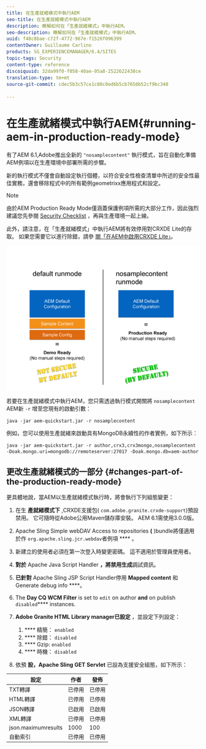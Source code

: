 ```yaml
---
title: 在生產就緒模式中執行AEM
seo-title: 在生產就緒模式中執行AEM
description: 瞭解如何在「生產就緒模式」中執行AEM。
seo-description: 瞭解如何在「生產就緒模式」中執行AEM。
uuid: f48c8bae-c72f-4772-967e-f1526f096399
contentOwner: Guillaume Carlino
products: SG_EXPERIENCEMANAGER/6.4/SITES
topic-tags: Security
content-type: reference
discoiquuid: 32da99f0-f058-40ae-95a8-2522622438ce
translation-type: tm+mt
source-git-commit: cdec5b3c57ce1c80c0ed6b5cb7650b52cf9bc340

---
```



# 在生產就緒模式中執行AEM{#running-aem-in-production-ready-mode}

有了AEM 6.1,Adobe推出全新的 `"nosamplecontent"` 執行模式，旨在自動化準備AEM例項以在生產環境中部署所需的步驟。

新的執行模式不僅會自動設定執行個體，以符合安全性檢查清單中所述的安全性最佳實務，還會移除程式中的所有範例geometrixx應用程式和設定。

>[!NOTE]
>
>由於AEM Production Ready Mode僅涵蓋保護例項所需的大部分工作，因此強烈建議您先參閱 [Security Checklist](/help/sites-administering/security-checklist.md) ，再與生產環境一起上線。
>
>此外，請注意，在「生產就緒模式」中執行AEM將有效停用對CRXDE Lite的存取。 如果您需要它以進行除錯，請參 [閱「在AEM中啟用CRXDE Lite」](/help/sites-administering/enabling-crxde-lite.md)。

![chlimage_1-83](assets/chlimage_1-83.png)

若要在生產就緒模式中執行AEM，您只需透過執行模式開關將 `nosamplecontent` AEM新 `-r` 增至您現有的啟動引數：

```shell
java -jar aem-quickstart.jar -r nosamplecontent
```

例如，您可以使用生產就緒來啟動具有MongoDB永續性的作者實例，如下所示：

```shell
java -jar aem-quickstart.jar -r author,crx3,crx3mongo,nosamplecontent -Doak.mongo.uri=mongodb://remoteserver:27017 -Doak.mongo.db=aem-author
```

## 更改生產就緒模式的一部分 {#changes-part-of-the-production-ready-mode}

更具體地說，當AEM以生產就緒模式執行時，將會執行下列組態變更：

1. 在生 **產就緒模式下** ,CRXDE支援包( `com.adobe.granite.crxde-support`)預設禁用。 它可隨時從Adobe公用Maven儲存庫安裝。 AEM 6.1需使用3.0.0版。

1. Apache Sling Simple webDAV Access to repositories **(** )bundle將僅適用於作 `org.apache.sling.jcr.webdav`者例項 **** 。

1. 新建立的使用者必須在第一次登入時變更密碼。 這不適用於管理員使用者。
1. **對於** Apache Java Script Handler **，將禁用生成**&#x200B;調試資訊。

1. **已針對** Apache Sling JSP Script Handler停用 **Mapped content** 和Generate debug info ****。

1. The **Day CQ WCM Filter** is set to `edit` on author **and** on publish `disabled`**** instances.

1. **Adobe Granite HTML Library manager已設定** ，並設定下列設定：

   1. **** 精簡： `enabled`
   1. **** 除錯： `disabled`
   1. **** Gzip: `enabled`
   1. **** 時機： `disabled`

1. 依預 **設，Apache Sling GET Servlet** 已設為支援安全組態，如下所示：

| **設定** | **作者** | **發佈** |
|---|---|---|
| TXT轉譯 | 已停用 | 已停用 |
| HTML轉譯 | 已停用 | 已停用 |
| JSON轉譯 | 已啟用 | 已啟用 |
| XML轉譯 | 已停用 | 已停用 |
| json.maximumresults | 1000 | 100 |
| 自動索引 | 已停用 | 已停用 |

